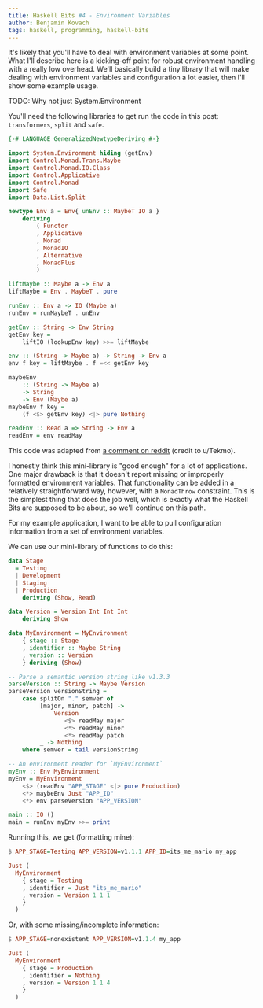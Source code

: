 ```yaml
---
title: Haskell Bits #4 - Environment Variables
author: Benjamin Kovach
tags: haskell, programming, haskell-bits
---
```


It's likely that you'll have to deal with environment variables at some point. What I'll describe here is a kicking-off point for
robust environment handling with a really low overhead. We'll basically build a tiny library that will make dealing
with environment variables and configuration a lot easier, then I'll show some example usage.

TODO: Why not just System.Environment

You'll need the following libraries to get run the code in this post: `transformers`, `split` and `safe`.

```haskell
{-# LANGUAGE GeneralizedNewtypeDeriving #-}

import System.Environment hiding (getEnv)
import Control.Monad.Trans.Maybe
import Control.Monad.IO.Class
import Control.Applicative
import Control.Monad
import Safe
import Data.List.Split

newtype Env a = Env{ unEnv :: MaybeT IO a }
    deriving
        ( Functor
        , Applicative
        , Monad
        , MonadIO
        , Alternative
        , MonadPlus
        )

liftMaybe :: Maybe a -> Env a
liftMaybe = Env . MaybeT . pure

runEnv :: Env a -> IO (Maybe a)
runEnv = runMaybeT . unEnv

getEnv :: String -> Env String
getEnv key =
    liftIO (lookupEnv key) >>= liftMaybe

env :: (String -> Maybe a) -> String -> Env a
env f key = liftMaybe . f =<< getEnv key

maybeEnv
    :: (String -> Maybe a)
    -> String
    -> Env (Maybe a)
maybeEnv f key =
    (f <$> getEnv key) <|> pure Nothing 

readEnv :: Read a => String -> Env a
readEnv = env readMay
```

This code was adapted from 
[a comment on reddit](https://www.reddit.com/r/haskell/comments/3bckm7/envy_an_environmentally_friendly_way_to_deal_with/csl3nqa/) (credit to u/Tekmo).

I honestly think this mini-library is "good enough" for a lot of applications. One major drawback is that it doesn't
report missing or improperly formatted environment variables.
That functionality can be added in a relatively straightforward way, however, with a `MonadThrow` constraint.
This is the simplest thing that does the job well,
which is exactly what the Haskell Bits are supposed to be about, so we'll continue on this path. 

For my example application, I want to be able to pull configuration information
from a set of environment variables.

We can use our mini-library of functions to do this:

```haskell
data Stage 
  = Testing
  | Development
  | Staging 
  | Production
    deriving (Show, Read)

data Version = Version Int Int Int
    deriving Show

data MyEnvironment = MyEnvironment
    { stage :: Stage
    , identifier :: Maybe String
    , version :: Version
    } deriving (Show)

-- Parse a semantic version string like v1.3.3
parseVersion :: String -> Maybe Version
parseVersion versionString =
    case splitOn "." semver of
         [major, minor, patch] ->
             Version
                <$> readMay major
                <*> readMay minor
                <*> readMay patch
         _ -> Nothing
    where semver = tail versionString

-- An environment reader for `MyEnvironment`
myEnv :: Env MyEnvironment
myEnv = MyEnvironment
    <$> (readEnv "APP_STAGE" <|> pure Production)
    <*> maybeEnv Just "APP_ID"
    <*> env parseVersion "APP_VERSION"

main :: IO ()
main = runEnv myEnv >>= print
```

Running this, we get (formatting mine):

```haskell
$ APP_STAGE=Testing APP_VERSION=v1.1.1 APP_ID=its_me_mario my_app

Just (
  MyEnvironment
    { stage = Testing
    , identifier = Just "its_me_mario"
    , version = Version 1 1 1
    }
  )
```

Or, with some missing/incomplete information:

```haskell
$ APP_STAGE=nonexistent APP_VERSION=v1.1.4 my_app

Just (
  MyEnvironment
    { stage = Production
    , identifier = Nothing
    , version = Version 1 1 4
    }
  )
```
